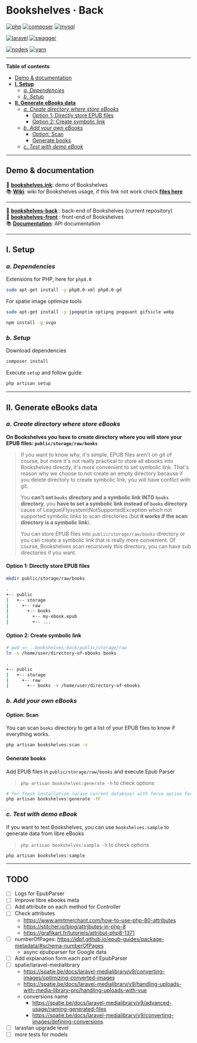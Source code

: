 # Bookshelves · Back <!-- omit in toc -->

[![php](https://img.shields.io/static/v1?label=PHP&message=v8.0&color=777bb4&style=flat-square&logo=php&logoColor=ffffff)](https://www.php.net)
[![composer](https://img.shields.io/static/v1?label=Composer&message=v2.0&color=885630&style=flat-square&logo=composer&logoColor=ffffff)](https://getcomposer.org)
[![mysql](https://img.shields.io/static/v1?label=MySQL&message=v8.0&color=4479A1&style=flat-square&logo=mysql&logoColor=ffffff)](https://www.mysql.com)

[![laravel](https://img.shields.io/static/v1?label=Laravel&message=v8.0&color=ff2d20&style=flat-square&logo=laravel&logoColor=ffffff)](https://laravel.com)
[![swagger](https://img.shields.io/static/v1?label=Swagger&message=v3.0&color=85EA2D&style=flat-square&logo=swagger&logoColo=ffffff)](https://swagger.io)

[![nodejs](https://img.shields.io/static/v1?label=NodeJS&message=14.16&color=339933&style=flat-square&logo=node.js&logoColor=ffffff)](https://nodejs.org/en)
[![yarn](https://img.shields.io/static/v1?label=Yarn&message=v1.2&color=2C8EBB&style=flat-square&logo=yarn&logoColor=ffffff)](https://yarnpkg.com/lang/en/)

---

**Table of contents**

- [Demo & documentation](#demo--documentation)
- [**I. Setup**](#i-setup)
  - [*a. Dependencies*](#a-dependencies)
  - [*b. Setup*](#b-setup)
- [**II. Generate eBooks data**](#ii-generate-ebooks-data)
  - [*a. Create directory where store eBooks*](#a-create-directory-where-store-ebooks)
    - [Option 1: Directly store EPUB files](#option-1-directly-store-epub-files)
    - [Option 2: Create symbolic link](#option-2-create-symbolic-link)
  - [*b. Add your own eBooks*](#b-add-your-own-ebooks)
    - [Option: Scan](#option-scan)
    - [Generate books](#generate-books)
  - [*c. Test with demo eBook*](#c-test-with-demo-ebook)

---

## Demo & documentation

🚀 [**bookshelves.ink**](https://bookshelves.ink): demo of Bookshelves  
📚 [**Wiki**](https://bookshelves.ink/api/wiki): wiki for Bookshelves usage, if this link not work check [**files here**](https://gitlab.com/ewilan-riviere/bookshelves-back/-/tree/master/resources/views/pages/api/wiki/content)

---

📀 [**bookshelves-back**](https://gitlab.com/ewilan-riviere/bookshelves-back) : back-end of Bookshelves (current repository)  
🎨 [**bookshelves-front**](https://gitlab.com/ewilan-riviere/bookshelves-front) : front-end of Bookshelves  
📚 [**Documentation**](https://bookshelves.ink/api/documentation): API documentation  

---

## **I. Setup**

### *a. Dependencies*

Extensions for PHP, here for `php8.0`

```bash
sudo apt-get install -y php8.0-xml php8.0-gd
```

For spatie image optimize tools

```bash
sudo apt-get install -y jpegoptim optipng pngquant gifsicle webp
```

```bash
npm install -g svgo
```

### *b. Setup*

Download dependencies

```bash
composer install
```

Execute `setup` and follow guide

```bash
php artisan setup
```

---

## **II. Generate eBooks data**

### *a. Create directory where store eBooks*

**On Bookshelves you have to create directory where you will store your EPUB files: `public/storage/raw/books`**

>If you want to know why, it's simple, EPUB files aren't on git of course, but more it's not really practical to store all ebooks into Bookshelves directly, it's more convenient to set symbolic link. That's reason why we choose to not create an empty directory because if you delete directory to create symbolic link, you will have conflict with git.  
>
>You **can't set `books` directory and a symbolic link INTO `books` directory**, you **have to set a symbolic link instead of `books` directory** cause of League\Flysystem\NotSupportedException which not supported symbolic links to scan directories (but **it works if the scan directory is a symbolic link**).  
>
>You can store EPUB files into `public/storage/raw/books` directory or you can create a symbolic link that is really more convenient. Of course, Bookshelves scan recursively this directory, you can have sub directories if you want.  

#### Option 1: Directly store EPUB files

```bash
mkdir public/storage/raw/books
```

```bash
.
+-- public
|   +-- storage
|     +-- raw
|       +-- books
|         +-- my-ebook.epub
|         +-- ...
```

#### Option 2: Create symbolic link

```bash
# pwd => ..bookshelves-back/public/storage/raw
ln -s /home/user/directory-of-ebooks books
```

```bash
.
+-- public
|   +-- storage
|     +-- raw
|       +-- books -> /home/user/directory-of-ebooks
```

### *b. Add your own eBooks*

#### Option: Scan

You can scan `books` directory to get a list of your EPUB files to know if everything works.

```bash
php artisan bookshelves:scan -v
```

#### Generate books

Add EPUB files in `public/storage/raw/books` and execute Epub Parser

> `php artisan bookshelves:generate -h` to check options

```bash
# for fresh installation (erase current database) with force option for production
php artisan bookshelves:generate -fF
```

### *c. Test with demo eBook*

If you want to test Bookshelves, you can use `bookshelves:sample` to generate data from libre eBooks

> `php artisan bookshelves:sample -h` to check options

```bash
php artisan bookshelves:sample
```

---

## **TODO** <!-- omit in toc -->

- [ ] Logs for EpubParser
- [ ] Improve libre ebooks meta
- [ ] Add attribute on each method for Controller
- [ ] Check attributes
  - <https://www.amitmerchant.com/how-to-use-php-80-attributes>
  - <https://stitcher.io/blog/attributes-in-php-8>
  - <https://grafikart.fr/tutoriels/attribut-php8-1371>
- [ ] numberOfPages: <https://idpf.github.io/epub-guides/package-metadata/#schema-numberOfPages>
  - async epubparser for Google data
- [ ] Add explanation form each part of EpubParser
- [ ] spatie/laravel-medialibrary
  - <https://spatie.be/docs/laravel-medialibrary/v9/converting-images/optimizing-converted-images>
  - <https://spatie.be/docs/laravel-medialibrary/v9/handling-uploads-with-media-library-pro/handling-uploads-with-vue>
  - conversions name
    - <https://spatie.be/docs/laravel-medialibrary/v9/advanced-usage/naming-generated-files>
    - <https://spatie.be/docs/laravel-medialibrary/v9/converting-images/defining-conversions>
- [ ] larastan upgrade level
- [ ] more tests for models
